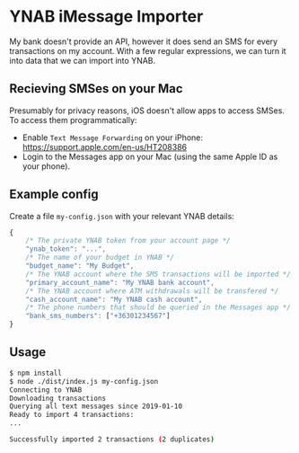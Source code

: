 # YNAB iMessage Importer

My bank doesn't provide an API, however it does send an SMS for every transactions on my account. With a few regular expressions, we can turn it into data that we can import into YNAB.

## Recieving SMSes on your Mac

Presumably for privacy reasons, iOS doesn't allow apps to access SMSes. To access them programmatically:

 * Enable `Text Message Forwarding` on your iPhone: https://support.apple.com/en-us/HT208386
 * Login to the Messages app on your Mac (using the same Apple ID as your phone).

## Example config
Create a file `my-config.json` with your relevant YNAB details:
```js
{
    /* The private YNAB token from your account page */
    "ynab_token": "...",
    /* The name of your budget in YNAB */
    "budget_name": "My Budget",
    /* The YNAB account where the SMS transactions will be imported */
    "primary_account_name": "My YNAB bank account",
    /* The YNAB account where ATM withdrawals will be transfered */
    "cash_account_name": "My YNAB cash account",
    /* The phone numbers that should be queried in the Messages app */
    "bank_sms_numbers": ["+36301234567"]
}
```

## Usage
```sh
$ npm install
$ node ./dist/index.js my-config.json
Connecting to YNAB
Downloading transactions
Querying all text messages since 2019-01-10
Ready to import 4 transactions:
...

Successfully imported 2 transactions (2 duplicates)
```

